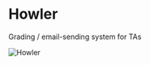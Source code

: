# Howler
Grading / email-sending system for TAs

![Howler](http://vignette1.wikia.nocookie.net/harrypotter/images/3/39/Howler_WB_F2_HowlerCloseUpPromo_Promo_100615_Land.jpg/revision/latest/scale-to-width-down/270?cb=20160722063345)
